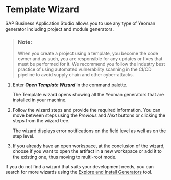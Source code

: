 <!-- loioba59cb69245443008d016690fd068fcf -->

# Template Wizard

SAP Business Application Studio allows you to use any type of Yeoman generator including project and module generators.

> ### Note:  
> When you create a project using a template, you become the code owner and as such, you are responsible for any updates or fixes that must be performed for it. We recommend you follow the industry best practice of using automated vulnerability scanning in the CI/CD pipeline to avoid supply chain and other cyber-attacks.

1.  Enter ***Open Template Wizard*** in the command palette.

    The Template wizard opens showing all the Yeoman generators that are installed in your machine.

2.  Follow the wizard steps and provide the required information. You can move between steps using the *Previous* and *Next* buttons or clicking the steps from the wizard tree.

    The wizard displays error notifications on the field level as well as on the step level.

3.  If you already have an open workspace, at the conclusion of the wizard, choose if you want to open the artifact in a new workspace or add it to the existing one, thus moving to multi-root mode.

If you do not find a wizard that suits your development needs, you can search for more wizards using the [Explore and Install Generators](https://help.sap.com/products/SAP%20Business%20Application%20Studio/9d1db9835307451daa8c930fbd9ab264/7865b5e276ad4f8d9616a3e18eddb174.html) tool.

